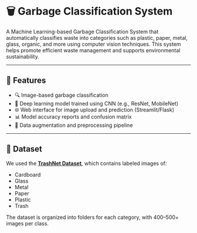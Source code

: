 # 🗑️ Garbage Classification System

A Machine Learning-based Garbage Classification System that automatically classifies waste into categories such as plastic, paper, metal, glass, organic, and more using computer vision techniques. This system helps promote efficient waste management and supports environmental sustainability.

---

## 📌 Features

- 🔍 Image-based garbage classification
- 🧠 Deep learning model trained using CNN (e.g., ResNet, MobileNet)
- 🌐 Web interface for image upload and prediction (Streamlit/Flask)
- 📊 Model accuracy reports and confusion matrix
- 🔄 Data augmentation and preprocessing pipeline

---

## 📁 Dataset

We used the **[TrashNet Dataset](https://www.kaggle.com/datasets/garythung/trashnet)**, which contains labeled images of:

- Cardboard
- Glass
- Metal
- Paper
- Plastic
- Trash

The dataset is organized into folders for each category, with 400–500+ images per class.
